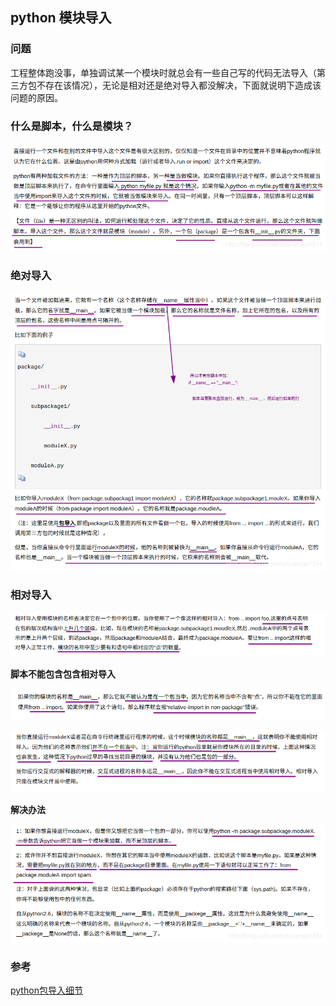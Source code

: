 ## python 模块导入

### 问题

工程整体跑没事，单独调试某一个模块时就总会有一些自己写的代码无法导入（第三方包不存在该情况），无论是相对还是绝对导入都没解决，下面就说明下造成该问题的原因。

### 什么是脚本，什么是模块？

![img](https://raw.githubusercontent.com/kongyan66/Img-for-md/master/img/20191022153358921.png) 

### 绝对导入

![img](https://raw.githubusercontent.com/kongyan66/Img-for-md/master/img/201910221543249.png) 

### 相对导入

![img](https://raw.githubusercontent.com/kongyan66/Img-for-md/master/img/20191022155159139.png) 

**脚本不能包含包含相对导入**

![img](https://raw.githubusercontent.com/kongyan66/Img-for-md/master/img/20191022155315967.png) 

![在这里插入图片描述](https://raw.githubusercontent.com/kongyan66/Img-for-md/master/img/20191022155559258.png) 

**解决办法**

![img](https://raw.githubusercontent.com/kongyan66/Img-for-md/master/img/20191022155832217.png) 

### 参考

[python包导入细节](https://blog.csdn.net/suiyueruge1314/article/details/102683546)

